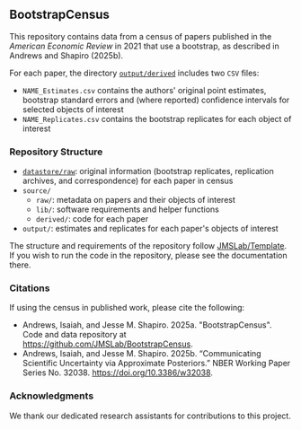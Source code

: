 ## BootstrapCensus

This repository contains data from a census of papers published in the *American Economic Review* in 2021 that use a bootstrap, as described in Andrews and Shapiro (2025b).

For each paper, the directory [`output/derived`](./output/derived) includes two `CSV` files:
* `NAME_Estimates.csv` contains the authors' original point estimates, bootstrap standard errors and (where reported) confidence intervals for selected objects of interest
* `NAME_Replicates.csv` contains the bootstrap replicates for each object of interest

### Repository Structure

- [`datastore/raw`](https://drive.google.com/drive/u/1/folders/15cxte8q811VV3lv6Fz-zRUBdWrTshkul): original information (bootstrap replicates, replication archives, and correspondence) for each paper in census
- `source/`
  - `raw/`: metadata on papers and their objects of interest
  - `lib/`: software requirements and helper functions
  - `derived/`: code for each paper
- `output/`: estimates and replicates for each paper's objects of interest

The structure and requirements of the repository follow [JMSLab/Template](https://github.com/JMSLab/Template/tree/e1fccecbf3b9dfc1c2479912cf3315cb9e6f9fe5). If you wish to run the code in the repository, please see the documentation there.

### Citations

If using the census in published work, please cite the following:
* Andrews, Isaiah, and Jesse M. Shapiro. 2025a. "BootstrapCensus". Code and data repository at <https://github.com/JMSLab/BootstrapCensus>.
* Andrews, Isaiah, and Jesse M. Shapiro. 2025b. “Communicating Scientific Uncertainty via Approximate Posteriors.” NBER Working Paper Series No. 32038. https://doi.org/10.3386/w32038.

### Acknowledgments

We thank our dedicated research assistants for contributions to this project.
